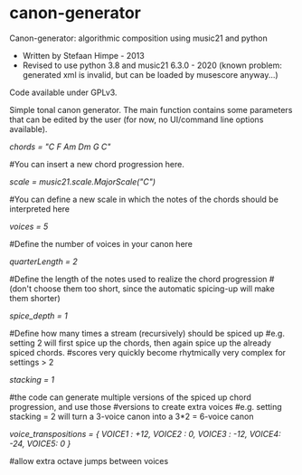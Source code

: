 canon-generator
===============

Canon-generator: algorithmic composition using music21 and python
* Written by Stefaan Himpe - 2013
* Revised to use python 3.8 and music21 6.3.0 - 2020 (known problem: generated xml is invalid, but can be loaded by musescore anyway...)

Code available under GPLv3. 

Simple tonal canon generator.
The main function contains some parameters that can be edited by
the user (for now, no UI/command line options available).

  *chords = "C F Am Dm G C"*
  
  #You can insert a new chord progression here.

  *scale = music21.scale.MajorScale("C")*
  
  #You can define a new scale in which the notes of the chords should be interpreted here

  *voices = 5*
  
  #Define the number of voices in your canon here

  *quarterLength = 2*
  
  #Define the length of the notes used to realize the chord progression
  #(don't choose them too short, since the automatic spicing-up will make them shorter)

  *spice_depth = 1*
  
  #Define how many times a stream (recursively) should be spiced up
  #e.g. setting 2 will first spice up the chords, then again spice up the already spiced chords.
  #scores very quickly become rhytmically very complex for settings > 2

  *stacking = 1*
  
  #the code can generate multiple versions of the spiced up chord progression, and use those
  #versions to create extra voices
  #e.g. setting stacking = 2 will turn a 3-voice canon into a 3\*2 = 6-voice canon

  *voice_transpositions =  { VOICE1 : +12, VOICE2 : 0, VOICE3 : -12, VOICE4: -24, VOICE5: 0 }*
  
  #allow extra octave jumps between voices

